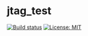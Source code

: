 # jtag\_test
[![Build status](https://badge.buildkite.com/7bcc2c2e3867a8d42311bb69ec3aa66ac339038fac3f7f37ee.svg?branch=master)](https://buildkite.com/stanford-aha/jtag-test)
[![License: MIT](https://img.shields.io/badge/License-MIT-yellow.svg)](https://opensource.org/licenses/MIT)
